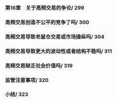 ### 第16章　关于高频交易的争论/ 299
### 高频交易创造不公平的竞争了吗/ 300
### 高频交易导致老鼠仓交易或市场操纵吗/ 304
### 高频交易导致更大的波动性或者结构不稳吗/ 311
### 高频交易缺乏社会价值吗/ 319
### 监管注意事项/ 320
### 小结/ 323
